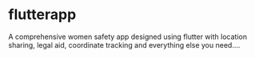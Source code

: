 # flutterapp
A comprehensive women safety app designed using flutter with location sharing, legal aid, coordinate tracking and everything else you need....
